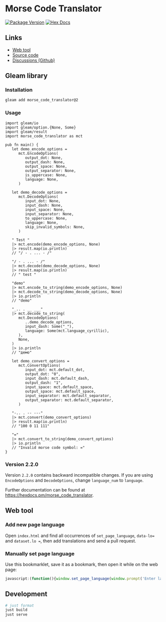 # Morse Code Translator

[![Package Version](https://img.shields.io/hexpm/v/morse_code_translator)](https://hex.pm/packages/morse_code_translator)
[![Hex Docs](https://img.shields.io/badge/hex-docs-ffaff3)](https://hexdocs.pm/morse_code_translator/)

## Links

* [Web tool](https://salif.github.io/morse-code-translator/)
* [Source code](https://codeberg.org/salif/morse-code-translator)
* [Discussions (Github)](https://github.com/salif/morse-code-translator/discussions)

## Gleam library

### Installation

```sh
gleam add morse_code_translator@2
```

### Usage

```gleam
import gleam/io
import gleam/option.{None, Some}
import gleam/result
import morse_code_translator as mct

pub fn main() {
   let demo_encode_options =
      mct.EncodeOptions(
         output_dot: None,
         output_dash: None,
         output_space: None,
         output_separator: None,
         is_uppercase: None,
         language: None,
      )

   let demo_decode_options =
      mct.DecodeOptions(
         input_dot: None,
         input_dash: None,
         input_space: None,
         input_separator: None,
         to_uppercase: None,
         language: None,
         skip_invalid_symbols: None,
      )

   " Test "
   |> mct.encode(demo_encode_options, None)
   |> result.map(io.println)
   // "/ - . ... - /"

   "/ - . ... - /"
   |> mct.decode(demo_decode_options, None)
   |> result.map(io.println)
   // " test "

   "demo"
   |> mct.encode_to_string(demo_encode_options, None)
   |> mct.decode_to_string(demo_decode_options, None)
   |> io.println
   // "demo"

   "_.. . __ ___"
   |> mct.decode_to_string(
      mct.DecodeOptions(
         ..demo_decode_options,
         input_dash: Some("_"),
         language: Some(mct.language_cyrillic),
      ),
      None,
   )
   |> io.println
   // "демо"

   let demo_convert_options =
      mct.ConvertOptions(
         input_dot: mct.default_dot,
         output_dot: "0",
         input_dash: mct.default_dash,
         output_dash: "1",
         input_space: mct.default_space,
         output_space: mct.default_space,
         input_separator: mct.default_separator,
         output_separator: mct.default_separator,
      )

   "-.. . -- ---"
   |> mct.convert(demo_convert_options)
   |> result.map(io.println)
   // "100 0 11 111"

   "="
   |> mct.convert_to_string(demo_convert_options)
   |> io.println
   // "Invalid morse code symbol: ="
}
```

### Version 2.2.0

Version `2.2.0` contains backward incompatible changes.
If you are using `EncodeOptions` and `DecodeOptions`, change `language_num` to `language`.

Further documentation can be found at <https://hexdocs.pm/morse_code_translator>.

## Web tool

### Add new page language

Open `index.html` and find all occurrences of `set_page_language`, `data-lo=` 
and `dataset.lo =`, then add translations and send a pull request.

### Manually set page language

Use this bookmarklet, save it as a bookmark, then open it while on the web page:

```javascript
javascript:(function(){window.set_page_language(window.prompt('Enter language code')??'');})()
```

## Development

```sh
# just format
just build
just serve
```
